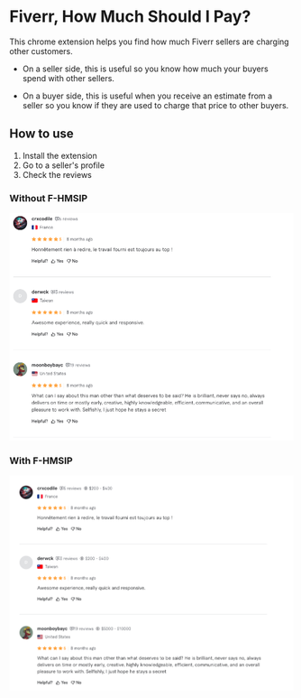 # Fiverr, How Much Should I Pay?

This chrome extension helps you find how much Fiverr sellers are charging other customers.

* On a seller side, this is useful so you know how much your buyers spend with other sellers.

* On a buyer side, this is useful when you receive an estimate from a seller so you know if they are used to charge that price to other buyers.

## How to use

1) Install the extension
2) Go to a seller's profile
3) Check the reviews

### Without F-HMSIP

![Screenshot](./example-without.png)

### With F-HMSIP

![Screenshot](./example.png)
